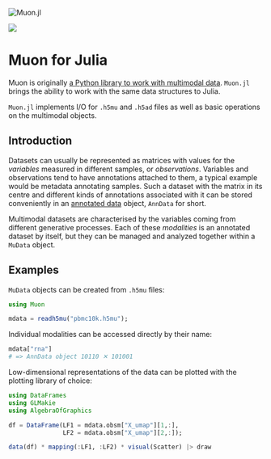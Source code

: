 ![Muon.jl](https://user-images.githubusercontent.com/32863903/112323914-864a0f80-8cb2-11eb-91ae-375cdb61cd1b.png)

[![](https://img.shields.io/badge/docs-dev-blue.svg)](https://gtca.github.io/Muon.jl/dev)

# Muon for Julia

Muon is originally [a Python library to work with multimodal data](https://github.com/gtca/muon). `Muon.jl` brings the ability to work with the same data structures to Julia.

`Muon.jl` implements I/O for `.h5mu` and `.h5ad` files as well as basic operations on the multimodal objects.

## Introduction

Datasets can usually be represented as matrices with values for the _variables_ measured in different samples, or _observations_. Variables and observations tend to have annotations attached to them, a typical example would be metadata annotating samples. Such a dataset with the matrix in its centre and different kinds of annotations associated with it can be stored conveniently in an [annotated data](https://anndata.readthedocs.io/en/latest/) object, `AnnData` for short.

Multimodal datasets are characterised by the variables coming from different generative processes. Each of these _modalities_ is an annotated dataset by itself, but they can be managed and analyzed together within a `MuData` object.

## Examples

`MuData` objects can be created from `.h5mu` files:

```julia
using Muon

mdata = readh5mu("pbmc10k.h5mu");
```

Individual modalities can be accessed directly by their name:

```julia
mdata["rna"]
# => AnnData object 10110 ✕ 101001
```

Low-dimensional representations of the data can be plotted with the plotting library of choice:

```julia
using DataFrames
using GLMakie
using AlgebraOfGraphics

df = DataFrame(LF1 = mdata.obsm["X_umap"][1,:],
               LF2 = mdata.obsm["X_umap"][2,:]);

data(df) * mapping(:LF1, :LF2) * visual(Scatter) |> draw
```

